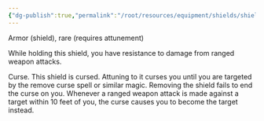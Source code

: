 ```yaml
---
{"dg-publish":true,"permalink":"/root/resources/equipment/shields/shield-of-missile-attraction-1/","title":"Shield of Missile Attraction"}
---
```


Armor (shield), rare (requires attunement)

While holding this shield, you have resistance to damage from ranged weapon attacks.

Curse. This shield is cursed. Attuning to it curses you until you are targeted by the remove curse spell or similar magic. Removing the shield fails to end the curse on you. Whenever a ranged weapon attack is made against a target within 10 feet of you, the curse causes you to become the target instead.